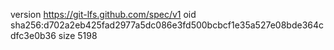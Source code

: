 version https://git-lfs.github.com/spec/v1
oid sha256:d702a2eb425fad2977a5dc086e3fd500bcbcf1e35a527e08bde364cdfc3e0b36
size 5198
